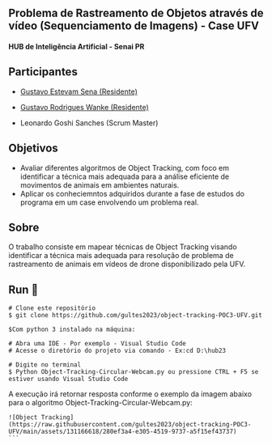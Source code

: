 ## Problema de Rastreamento de Objetos através de vídeo (Sequenciamento de Imagens) - Case UFV

#### HUB de Inteligência Artificial - Senai PR

## Participantes
-  [Gustavo Estevam Sena (Residente)](https://github.com/Gultes)
-  [Gustavo Rodrigues Wanke (Residente)](https://github.com/GWanke)

- Leonardo Goshi Sanches (Scrum Master)

## Objetivos
- Avaliar  diferentes algoritmos de Object Tracking, com foco em identificar a técnica mais adequada para a análise eficiente de movimentos de animais em ambientes naturais.
- Aplicar os conheciemntos adquiridos durante a fase de estudos do programa em um case envolvendo um problema real.

## Sobre
O trabalho consiste em mapear técnicas de Object Tracking visando identificar a técnica mais adequada para resolução de problema de rastreamento de animais em vídeos de drone disponibilizado pela UFV.

## Run 🏃‍

```
# Clone este repositório
$ git clone https://github.com/gultes2023/object-tracking-POC3-UFV.git

$Com python 3 instalado na máquina:

# Abra uma IDE - Por exemplo - Visual Studio Code
# Acesse o diretório do projeto via comando - Ex:cd D:\hub23

# Digite no terminal
$ Python Object-Tracking-Circular-Webcam.py ou pressione CTRL + F5 se estiver usando Visual Studio Code

````
A execução irá retornar resposta conforme o exemplo da imagem abaixo para o algoritmo  Object-Tracking-Circular-Webcam.py:

````
![Object Tracking](https://raw.githubusercontent.com/gultes2023/object-tracking-POC3-UFV/main/assets/131166618/280ef3a4-e305-4519-9737-a5f15ef43737)
```
